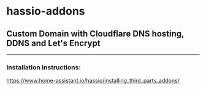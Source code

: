 # hassio-addons

## Custom Domain with Cloudflare DNS hosting, DDNS and Let's Encrypt

***

### Installation instructions:

https://www.home-assistant.io/hassio/installing_third_party_addons/
